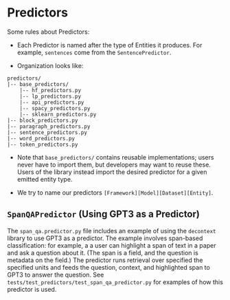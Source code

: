 # Predictors

Some rules about Predictors:

* Each Predictor is named after the type of Entities it produces. For example, `sentences` come from the `SentencePredictor`. 
  
* Organization looks like:

```
predictors/
|-- base_predictors/
    |-- hf_predictors.py
    |-- lp_predictors.py
    |-- api_predictors.py
    |-- spacy_predictors.py
    |-- sklearn_predictors.py
|-- block_predictors.py
|-- paragraph_predictors.py
|-- sentence_predictors.py
|-- word_predictors.py
|-- token_predictors.py
```
  * Note that `base_predictors/` contains reusable implementations; users never have to import them, but developers may want to reuse these. Users of the library instead import the desired predictor for a given emitted entity type.


* We try to name our predictors `[Framework][Model][Dataset][Entity]`. 

## `SpanQAPredictor` (Using GPT3 as a Predictor)

The `span_qa.predictor.py` file includes an example of using the `decontext` library to use GPT3 as a predictor. The example involves span-based classification: for example, a a user can highlight a span of text in a paper and ask a question about it. (The span is a field, and the question is metadata on the field.) The predictor runs retrieval over specified the specified units and feeds the question, context, and highlighted span to GPT3 to answer the question. See `tests/test_predictors/test_span_qa_predictor.py` for examples of how this predictor is used.